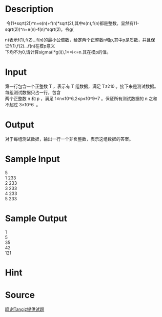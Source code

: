 
# Description

<div class="content"><p> 令(1+sqrt(2))^n=e(n)+f(n)*sqrt(2),其中e(n),f(n)都是整数，显然有(1-sqrt(2))^n=e(n)-f(n)*sqrt(2)。令g(</p>
<div>n)表示f(1),f(2)…f(n)的最小公倍数，给定两个正整数n和p,其中p是质数，并且保证f(1),f(2)…f(n)在模p意义</div>
<div>下均不为0,请计算sigma(i*g(i)),1&lt;=i&lt;=n.其在模p的值。</div>
<div></div></div>

# Input

<div class="content"><div>第一行包含一个正整数 T ，表示有 T 组数据，满足 T≤210 。接下来是测试数据。每组测试数据只占一行，包含</div>
<div>两个正整数 n 和 p ，满足 1≤n≤10^6,2≤p≤10^9+7 。保证所有测试数据的 n 之和不超过 3×10^6  。</div>
<div></div>
<div></div></div>

# Output

<div class="content"><p>对于每组测试数据，输出一行一个非负整数，表示这组数据的答案。</p>
<div></div>
<div></div></div>

# Sample Input

<div class="content"><span class="sampledata">5<br/>
1 233<br/>
2 233<br/>
3 233<br/>
4 233<br/>
5 233</span></div>

# Sample Output

<div class="content"><span class="sampledata">1<br/>
5<br/>
35<br/>
42<br/>
121</span></div>

# Hint

<div class="content"><p></p></div>

# Source

<div class="content"><p><a href="problemset.php?search=鸣谢Tangjz提供试题">鸣谢Tangjz提供试题</a></p></div>

